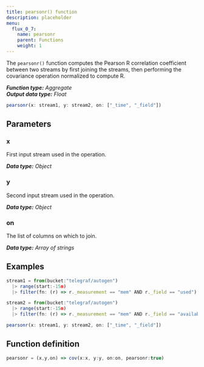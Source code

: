 ```yaml
---
title: pearsonr() function
description: placeholder
menu:
  flux_0_7:
    name: pearsonr
    parent: Functions
    weight: 1
---
```


The `pearsonr()` function computes the Pearson R correlation coefficient between two streams
by first joining the streams, then performing the covariance operation normalized to compute R.

_**Function type:** Aggregate_  
_**Output data type:** Float_

```js
pearsonr(x: stream1, y: stream2, on: ["_time", "_field"])
```

## Parameters

### x
First input stream used in the operation.

_**Data type:** Object_

### y
Second input stream used in the operation.

_**Data type:** Object_

### on
The list of columns on which to join.

_**Data type:** Array of strings_

## Examples
```js
stream1 = from(bucket:"telegraf/autogen")
  |> range(start:-15m)
  |> filter(fn: (r) => r._measurement == "mem" AND r._field == "used")

stream2 = from(bucket:"telegraf/autogen")
  |> range(start:-15m)
  |> filter(fn: (r) => r._measurement == "mem" AND r._field == "available")

pearsonr(x: stream1, y: stream2, on: ["_time", "_field"])
```

## Function definition
```js
pearsonr = (x,y,on) => cov(x:x, y:y, on:on, pearsonr:true)
```
